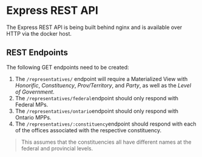 # Express REST API

The Express REST API is being built behind nginx and is available over HTTP via the docker host. 

## REST Endpoints

The following GET endpoints need to be created:

1. The `/representatives/` endpoint will require a Materialized View with *Honorific*, *Constituency*, *Prov/Territory*, and *Party*, as well as the *Level of Government*. 
2. The `/representatives/federal`endpoint should only respond with Federal MPs.
3. The `/representatives/ontario`endpoint should only respond with Ontario MPPs.
4. The `/representatives/:constituency`endpoint should respond with each of the offices associated with the respective constituency.

> This assumes that the constituencies all have different names at the federal and provincial levels. 
